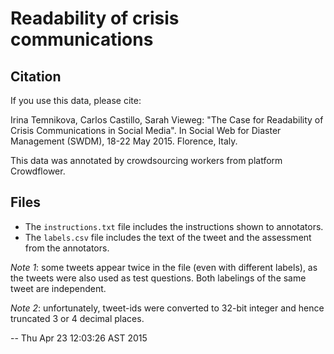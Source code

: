 # Readability of crisis communications

## Citation

If you use this data, please cite:

Irina Temnikova, Carlos Castillo, Sarah Vieweg: "The Case for Readability of Crisis Communications in Social Media". In Social Web for Diaster Management (SWDM), 18-22 May 2015. Florence, Italy.

This data was annotated by crowdsourcing workers from platform Crowdflower.

## Files

* The `instructions.txt` file includes the instructions shown to annotators.
* The `labels.csv` file includes the text of the tweet and the assessment from the annotators.

*Note 1*: some tweets appear twice in the file (even with different labels), as the tweets were also used as test questions. Both labelings of the same tweet are independent.

*Note 2*: unfortunately, tweet-ids were converted to 32-bit integer and hence truncated 3 or 4 decimal places.

--
Thu Apr 23 12:03:26 AST 2015
